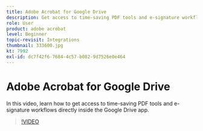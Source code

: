 ```yaml
---
title: Adobe Acrobat for Google Drive
description: Get access to time-saving PDF tools and e-signature workflows directly inside the Google Drive app
role: User
product: adobe acrobat
level: Beginner
topic-revisit: Integrations
thumbnail: 333600.jpg
kt: 7992
exl-id: dc7f42f6-7684-4c57-b082-9d7526e0e464
---
```

# Adobe Acrobat for Google Drive

In this video, learn how to get access to time-saving PDF tools and e-signature workflows directly inside the Google Drive app.

>[!VIDEO](https://video.tv.adobe.com/v/333600?hidetitle=true)
